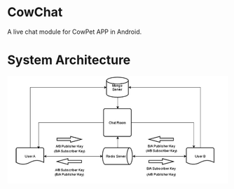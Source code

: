 # CowChat
A live chat module for CowPet APP in Android.

# System Architecture
![sysArc](https://github.com/ReGYChang/LeetCode/blob/master/imageRepo/resume/cowPet_arch.jpg?raw=true)
